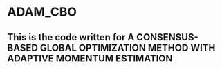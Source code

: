 # ADAM_CBO
## This is the code written for A CONSENSUS-BASED GLOBAL OPTIMIZATION METHOD WITH ADAPTIVE MOMENTUM ESTIMATION
